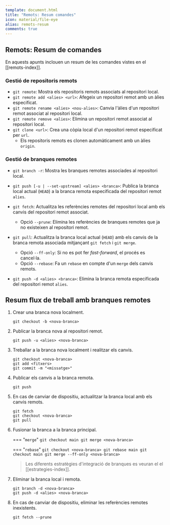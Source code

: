 ```yaml
---
template: document.html
title: "Remots: Resum comandes"
icon: material/file-eye
alias: remots-resum
comments: true
---
```


## Remots: Resum de comandes
En aquests apunts inclouen un resum de les comandes
vistes en el [[remots-index]].


### Gestió de repositoris remots
- `git remote`: Mostra els repositoris remots associats al repositori local.
- `git remote add <alies> <url>`: Afegeix un repositori remot amb un àlies especificat.
- `git remote rename <alies> <nou-alies>`: Canvia l'àlies d'un repositori remot associat al repositori local.
- `git remote remove <alies>`: Elimina un repositori remot associat al repositori local.
- `git clone <url>`: Crea una còpia local d'un repositori remot especificat per `url`.
    - Els repositoris remots es clonen automàticament amb un àlies `origin`.


### Gestió de branques remotes
- `git branch -r`: Mostra les branques remotes associades al repositori local.
- `git push [-u | --set-upstream] <alies> <branca>`: Publica la branca local actual (`HEAD`) a la branca remota especificada
    del repositori remot `alies`.
- `git fetch`: Actualitza les referències remotes del repositori local amb els canvis del repositori remot associat.

    - Opció `--prune`: Elimina les referències de branques remotes
        que ja no existeixen al repositori remot.

- `git pull`: Actualitza la branca local actual (`HEAD`) amb els canvis de la branca remota associada
    mitjançant `git fetch` i `git merge`.

    - Opció `--ff-only`: Si no es pot fer _fast-forward_, el procés es cancel·la.
    - Opció `--rebase`: Fa un `rebase`  en compte d'un `merge` dels canvis remots.

- `git push -d <alies> <branca>`: Elimina la branca remota especificada del repositori remot `alies`.


## Resum flux de treball amb branques remotes

1. Crear una branca nova localment.

    ```
    git checkout -b <nova-branca>
    ```

2. Publicar la branca nova al repositori remot.

    ```
    git push -u <alies> <nova-branca>
    ```

3. Treballar a la branca nova localment i realitzar els canvis.

    ```
    git checkout <nova-branca>
    git add <fitxers>
    git commit -m "<missatge>"
    ```

4. Publicar els canvis a la branca remota.

    ```
    git push
    ```

5. En cas de canviar de dispositiu, actualitzar la branca local amb els canvis remots.

    ```
    git fetch
    git checkout <nova-branca>
    git pull
    ```

6. Fusionar la branca a la branca principal.

    === "`merge`"
        ```
        git checkout main
        git merge <nova-branca>
        ```

    === "`rebase`"
        ```
        git checkout <nova-branca>
        git rebase main
        git checkout main
        git merge --ff-only <nova-branca>
        ```

    > Les diferents estratègies d'integració de branques es veuran el el [[estrategies-index]].

7. Eliminar la branca local i remota.

    ```
    git branch -d <nova-branca>
    git push -d <alies> <nova-branca>
    ```

8. En cas de canviar de dispositiu, eliminar les referències remotes inexistents.

    ```
    git fetch --prune
    ```
